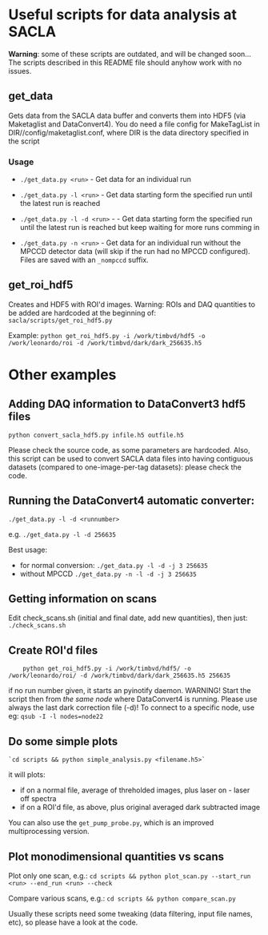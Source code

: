 # Useful scripts for data analysis at SACLA

**Warning**: some of these scripts are outdated, and will be changed soon... The scripts described in this README file should anyhow work with no issues.

## get_data
Gets data from the SACLA data buffer and converts them into HDF5 (via Maketaglist and DataConvert4). You do need a file config for MakeTagList in DIR//config/maketaglist.conf, where DIR is the data directory specified in the script

### Usage

 * `./get_data.py <run>` - Get data for an individual run
 * `./get_data.py -l <run>` - Get data starting form the specified run until the latest run is reached
 * `./get_data.py -l -d <run>` -  - Get data starting form the specified run until the latest run is reached but keep waiting for more runs comming in

 * `./get_data.py -n <run>` - Get data for an individual run without the MPCCD detector data (will skip if the run had no MPCCD configured). Files are saved with an `_nompccd` suffix.


## get_roi_hdf5
Creates and HDF5 with ROI'd images. Warning: ROIs and DAQ quantities to be added are hardcoded at the beginning of: `sacla/scripts/get_roi_hdf5.py`

Example:
`python get_roi_hdf5.py -i /work/timbvd/hdf5 -o /work/leonardo/roi -d /work/timbvd/dark/dark_256635.h5`


# Other examples
## Adding DAQ information to DataConvert3 hdf5 files

`python convert_sacla_hdf5.py infile.h5 outfile.h5`

Please check the source code, as some parameters are hardcoded. Also, this script can be used to convert SACLA data files into having contiguous datasets (compared to one-image-per-tag datasets): please check the code.

## Running the DataConvert4 automatic converter:
`./get_data.py -l -d <runnumber>`

e.g.
`./get_data.py -l -d 256635`

Best usage: 
+ for normal conversion:
	`./get_data.py -l -d -j 3 256635`
+ without MPCCD
	`./get_data.py -n -l -d -j 3 256635`


## Getting information on scans
Edit check_scans.sh (initial and final date, add new quantities), then just:
	`./check_scans.sh`


## Create ROI'd files
	
```
	python get_roi_hdf5.py -i /work/timbvd/hdf5/ -o /work/leonardo/roi/ -d /work/timbvd/dark/dark_256635.h5 256635
```

if no run number given, it starts an pyinotify daemon. WARNING! Start the script then from _the same node_ where DataConvert4 is running.
Please use always the last dark correction file (-d)! To connect to a specific node, use eg:
	 `qsub -I -l nodes=node22`


## Do some simple plots
	`cd scripts && python simple_analysis.py <filename.h5>`

it will plots:
- if on a normal file, average of threholded images, plus laser on - laser off spectra
- if on a ROI'd file, as above, plus original averaged dark subtracted image

You can also use the `get_pump_probe.py`, which is an improved multiprocessing version.

## Plot monodimensional quantities vs scans

Plot only one scan, e.g.: 
`cd scripts && python plot_scan.py --start_run <run> --end_run <run> --check`

Compare various scans, e.g.: 
`cd scripts && python compare_scan.py`

Usually these scripts need some tweaking (data filtering, input file names, etc), so please have a look at the code. 
